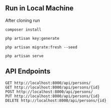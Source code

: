 ## Run in Local Machine

After cloning run

```
composer install

php artisan key:generate

php artisan migrate:fresh --seed

php artisan serve
```

## API Endpoints

```
GET http://localhost:8000/api/persons/
GET http://localhost:8000/api/persons/{id}
POST http://localhost:8000/api/persons/
PUT http://localhost:8000/api/persons/{id}
DELETE http://localhost:8000/api/persons/{id}
```
